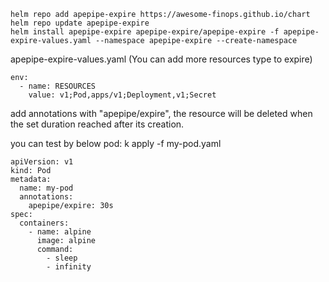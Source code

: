 ```
helm repo add apepipe-expire https://awesome-finops.github.io/chart
helm repo update apepipe-expire
helm install apepipe-expire apepipe-expire/apepipe-expire -f apepipe-expire-values.yaml --namespace apepipe-expire --create-namespace
```
apepipe-expire-values.yaml (You can add more resources type to expire)
```
env:
  - name: RESOURCES
    value: v1;Pod,apps/v1;Deployment,v1;Secret
```

add annotations with "apepipe/expire", the resource will be deleted when the set duration reached after its creation.

you can test by below pod:
k apply -f my-pod.yaml
```
apiVersion: v1
kind: Pod
metadata:
  name: my-pod
  annotations:
    apepipe/expire: 30s
spec:
  containers:
    - name: alpine
      image: alpine
      command:
        - sleep
        - infinity
```



